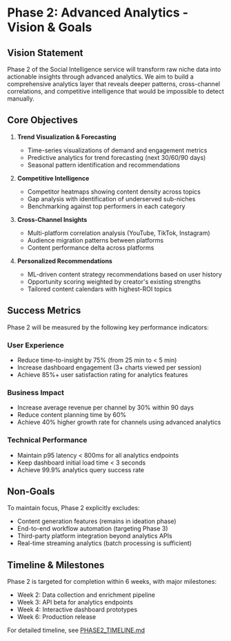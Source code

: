 # Phase 2: Advanced Analytics - Vision & Goals

## Vision Statement

Phase 2 of the Social Intelligence service will transform raw niche data into actionable insights through advanced analytics. We aim to build a comprehensive analytics layer that reveals deeper patterns, cross-channel correlations, and competitive intelligence that would be impossible to detect manually.

## Core Objectives

1. **Trend Visualization & Forecasting**
   - Time-series visualizations of demand and engagement metrics
   - Predictive analytics for trend forecasting (next 30/60/90 days)
   - Seasonal pattern identification and recommendations

2. **Competitive Intelligence**
   - Competitor heatmaps showing content density across topics
   - Gap analysis with identification of underserved sub-niches
   - Benchmarking against top performers in each category

3. **Cross-Channel Insights**
   - Multi-platform correlation analysis (YouTube, TikTok, Instagram)
   - Audience migration patterns between platforms
   - Content performance delta across platforms

4. **Personalized Recommendations**
   - ML-driven content strategy recommendations based on user history
   - Opportunity scoring weighted by creator's existing strengths
   - Tailored content calendars with highest-ROI topics

## Success Metrics

Phase 2 will be measured by the following key performance indicators:

### User Experience
- Reduce time-to-insight by 75% (from 25 min to < 5 min)
- Increase dashboard engagement (3+ charts viewed per session)
- Achieve 85%+ user satisfaction rating for analytics features

### Business Impact
- Increase average revenue per channel by 30% within 90 days
- Reduce content planning time by 60%
- Achieve 40% higher growth rate for channels using advanced analytics

### Technical Performance
- Maintain p95 latency < 800ms for all analytics endpoints
- Keep dashboard initial load time < 3 seconds
- Achieve 99.9% analytics query success rate

## Non-Goals

To maintain focus, Phase 2 explicitly excludes:
- Content generation features (remains in ideation phase)
- End-to-end workflow automation (targeting Phase 3)
- Third-party platform integration beyond analytics APIs
- Real-time streaming analytics (batch processing is sufficient)

## Timeline & Milestones

Phase 2 is targeted for completion within 6 weeks, with major milestones:
- Week 2: Data collection and enrichment pipeline
- Week 3: API beta for analytics endpoints
- Week 4: Interactive dashboard prototypes
- Week 6: Production release

For detailed timeline, see [PHASE2_TIMELINE.md](./phase2_timeline.md)
